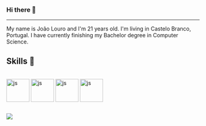 ### Hi there 👋
---
My name is João Louro and I'm 21 years old. I'm living in Castelo Branco, Portugal. I have currently finishing my Bachelor degree in Computer Science.


## Skills 🚀
<div style="display: inline_block"><br>
  <img align="center" alt="js" height="60" width="60" src="https://cdn.jsdelivr.net/gh/devicons/devicon@latest/icons/androidstudio/androidstudio-original.svg">
  <img align="center" alt="js" height="60" width="60" src="https://cdn.jsdelivr.net/gh/devicons/devicon@latest/icons/java/java-original-wordmark.svg">
  <img align="center" alt="js" height="60" width="60" src="https://cdn.jsdelivr.net/gh/devicons/devicon@latest/icons/azuresqldatabase/azuresqldatabase-original.svg">
  <img align="center" alt="js" height="60" width="60" src="https://cdn.jsdelivr.net/gh/devicons/devicon@latest/icons/firebase/firebase-original-wordmark.svg">
</div>

##

<div>
  <a href="https://www.linkedin.com/in/jo%C3%A3o-louro-600ba627a/" target="_blank"><img src="https://img.shields.io/badge/LinkedIn-0077B5?style=for-the-badge&logo=linkedin&logoColor=white" target="_blank"></a>
</div>
